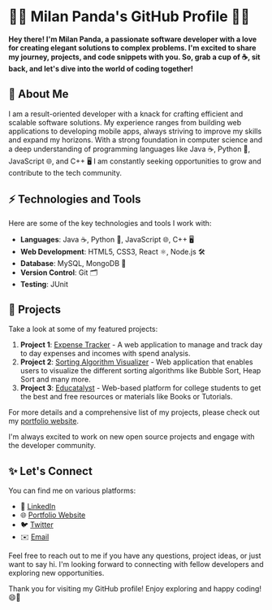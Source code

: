 # **👨‍💻 Milan Panda's GitHub Profile 👨‍💻**

**Hey there! I'm Milan Panda, a passionate software developer with a love for creating elegant solutions to complex problems. I'm excited to share my journey, projects, and code snippets with you. So, grab a cup of ☕️, sit back, and let's dive into the world of coding together!**

## 🧐 About Me

I am a result-oriented developer with a knack for crafting efficient and scalable software solutions. My experience ranges from building web applications to developing mobile apps, always striving to improve my skills and expand my horizons. With a strong foundation in computer science and a deep understanding of programming languages like Java ☕️, Python 🐍, JavaScript 🌐, and C++ 🖥️ I am constantly seeking opportunities to grow and contribute to the tech community.

## ⚡️ Technologies and Tools

Here are some of the key technologies and tools I work with:

- **Languages**: Java ☕️, Python 🐍, JavaScript 🌐, C++ 🖥️
- **Web Development**: HTML5, CSS3, React ⚛️, Node.js 🛠️
- **Database**: MySQL, MongoDB 🍃
- **Version Control**: Git 🗂️
- **Testing**: JUnit

## 🌟 Projects

Take a look at some of my featured projects:

1. **Project 1**: [Expense Tracker](https://expenz-tracker.netlify.app/dashboard) - A web application to manage and track day to day expenses and incomes with spend analysis.
2. **Project 2**: [Sorting Algorithm Visualizer](https://milan-panda.github.io/SortingAlgorithm/) - Web application that enables users to visualize the different sorting algorithms like Bubble Sort, Heap Sort and many more.
3. **Project 3**: [Educatalyst](https://educatalyst.netlify.app/) - Web-based platform for college students to get the best and free resources or materials like Books or Tutorials.

For more details and a comprehensive list of my projects, please check out my [portfolio website](https://milanpanda.netlify.app/).

I'm always excited to work on new open source projects and engage with the developer community.

## ✨ Let's Connect

You can find me on various platforms:

- 💼 [LinkedIn](https://www.linkedin.com/in/milanpanda/)
- 🌐 [Portfolio Website](https://milanpanda.netlify.app/)
- 🐦 [Twitter](https://twitter.com/MilanPanda2000)
- ✉️ [Email](mailto:milanpanda4425@gmail.com)

Feel free to reach out to me if you have any questions, project ideas, or just want to say hi. I'm looking forward to connecting with fellow developers and exploring new opportunities.

Thank you for visiting my GitHub profile! Enjoy exploring and happy coding! 😄🚀
